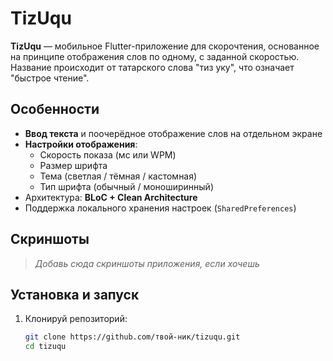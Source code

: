 # TizUqu

**TizUqu** — мобильное Flutter-приложение для скорочтения, основанное на принципе отображения слов по одному, с заданной скоростью. Название происходит от татарского слова "тиз уку", что означает "быстрое чтение".

## Особенности

- **Ввод текста** и поочерёдное отображение слов на отдельном экране
- **Настройки отображения**:
  - Скорость показа (мс или WPM)
  - Размер шрифта
  - Тема (светлая / тёмная / кастомная)
  - Тип шрифта (обычный / моноширинный)
- Архитектура: **BLoC + Clean Architecture**
- Поддержка локального хранения настроек (`SharedPreferences`)

## Скриншоты

> *Добавь сюда скриншоты приложения, если хочешь*

## Установка и запуск

1. Клонируй репозиторий:

   ```bash
   git clone https://github.com/твой-ник/tizuqu.git
   cd tizuqu

